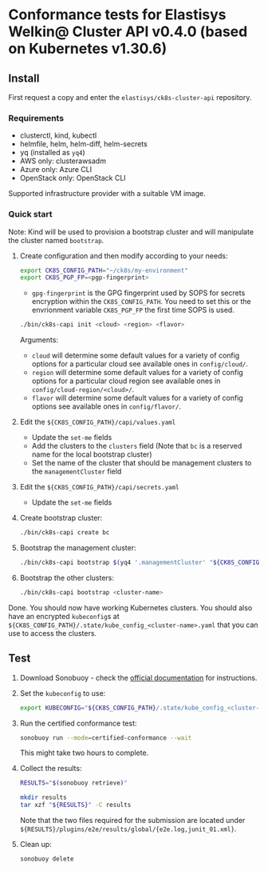 # Conformance tests for Elastisys Welkin@ Cluster API v0.4.0 (based on Kubernetes v1.30.6)

## Install

First request a copy and enter the `elastisys/ck8s-cluster-api` repository.

### Requirements

- clusterctl, kind, kubectl
- helmfile, helm, helm-diff, helm-secrets
- yq (installed as `yq4`)
- AWS only: clusterawsadm
- Azure only: Azure CLI
- OpenStack only: OpenStack CLI

Supported infrastructure provider with a suitable VM image.

### Quick start

Note: Kind will be used to provision a bootstrap cluster and will manipulate the cluster named `bootstrap`.

1. Create configuration and then modify according to your needs:

    ```sh
    export CK8S_CONFIG_PATH="~/ck8s/my-environment"
    export CK8S_PGP_FP=<pgp-fingerprint>
    ```

    - `gpg-fingerprint` is the GPG fingerprint used by SOPS for secrets encryption within the `CK8S_CONFIG_PATH`.
        You need to set this or the envrionment variable `CK8S_PGP_FP` the first time SOPS is used.

    ```sh
    ./bin/ck8s-capi init <cloud> <region> <flavor>
    ```

    Arguments:
    - `cloud` will determine some default values for a variety of config options for a particular cloud see available ones in `config/cloud/`.
    - `region` will determine some default values for a variety of config options for a particular cloud region see available ones in `config/cloud-region/<cloud>/`.
    - `flavor` will determine some default values for a variety of config options see available ones in `config/flavor/`.

1. Edit the `${CK8S_CONFIG_PATH}/capi/values.yaml`
    - Update the `set-me` fields
    - Add the clusters to the `clusters` field (Note that `bc` is a reserved name for the local bootstrap cluster)
    - Set the name of the cluster that should be management clusters to the `managementCluster` field

1. Edit the `${CK8S_CONFIG_PATH}/capi/secrets.yaml`
    - Update the `set-me` fields

1. Create bootstrap cluster:

    ```sh
    ./bin/ck8s-capi create bc
    ```

1. Bootstrap the management cluster:

    ```sh
    ./bin/ck8s-capi bootstrap $(yq4 '.managementCluster' "${CK8S_CONFIG_PATH}/capi/values.yaml")
    ```

1. Bootstrap the other clusters:

    ```sh
    ./bin/ck8s-capi bootstrap <cluster-name>
    ```

Done.
You should now have working Kubernetes clusters.
You should also have an encrypted `kubeconfig`s at `${CK8S_CONFIG_PATH}/.state/kube_config_<cluster-name>.yaml` that you can use to access the clusters.

## Test

1. Download Sonobuoy - check the [official documentation](https://sonobuoy.io/docs/main/) for instructions.

1. Set the `kubeconfig` to use:

    ```sh
    export KUBECONFIG="${CK8S_CONFIG_PATH}/.state/kube_config_<cluster-name>.yaml"
    ```

1. Run the certified conformance test:

    ```sh
    sonobuoy run --mode=certified-conformance --wait
    ```

    This might take two hours to complete.

1. Collect the results:

    ```sh
    RESULTS="$(sonobuoy retrieve)"

    mkdir results
    tar xzf "${RESULTS}" -C results
    ```

    Note that the two files required for the submission are located under `${RESULTS}/plugins/e2e/results/global/{e2e.log,junit_01.xml}`.

1. Clean up:

    ```sh
    sonobuoy delete
    ```
